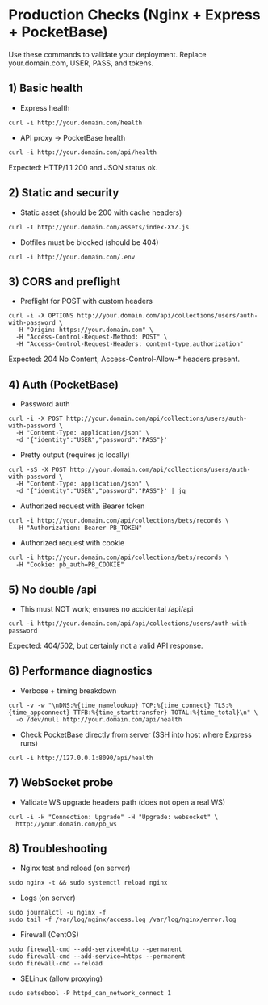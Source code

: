 # Production Checks (Nginx + Express + PocketBase)

Use these commands to validate your deployment. Replace your.domain.com, USER, PASS, and tokens.

## 1) Basic health

- Express health
```
curl -i http://your.domain.com/health
```

- API proxy → PocketBase health
```
curl -i http://your.domain.com/api/health
```

Expected: HTTP/1.1 200 and JSON status ok.

## 2) Static and security

- Static asset (should be 200 with cache headers)
```
curl -I http://your.domain.com/assets/index-XYZ.js
```

- Dotfiles must be blocked (should be 404)
```
curl -i http://your.domain.com/.env
```

## 3) CORS and preflight

- Preflight for POST with custom headers
```
curl -i -X OPTIONS http://your.domain.com/api/collections/users/auth-with-password \
  -H "Origin: https://your.domain.com" \
  -H "Access-Control-Request-Method: POST" \
  -H "Access-Control-Request-Headers: content-type,authorization"
```

Expected: 204 No Content, Access-Control-Allow-* headers present.

## 4) Auth (PocketBase)

- Password auth
```
curl -i -X POST http://your.domain.com/api/collections/users/auth-with-password \
  -H "Content-Type: application/json" \
  -d '{"identity":"USER","password":"PASS"}'
```

- Pretty output (requires jq locally)
```
curl -sS -X POST http://your.domain.com/api/collections/users/auth-with-password \
  -H "Content-Type: application/json" \
  -d '{"identity":"USER","password":"PASS"}' | jq
```

- Authorized request with Bearer token
```
curl -i http://your.domain.com/api/collections/bets/records \
  -H "Authorization: Bearer PB_TOKEN"
```

- Authorized request with cookie
```
curl -i http://your.domain.com/api/collections/bets/records \
  -H "Cookie: pb_auth=PB_COOKIE"
```

## 5) No double /api

- This must NOT work; ensures no accidental /api/api
```
curl -i http://your.domain.com/api/api/collections/users/auth-with-password
```

Expected: 404/502, but certainly not a valid API response.

## 6) Performance diagnostics

- Verbose + timing breakdown
```
curl -v -w "\nDNS:%{time_namelookup} TCP:%{time_connect} TLS:%{time_appconnect} TTFB:%{time_starttransfer} TOTAL:%{time_total}\n" \
  -o /dev/null http://your.domain.com/api/health
```

- Check PocketBase directly from server (SSH into host where Express runs)
```
curl -i http://127.0.0.1:8090/api/health
```

## 7) WebSocket probe

- Validate WS upgrade headers path (does not open a real WS)
```
curl -i -H "Connection: Upgrade" -H "Upgrade: websocket" \
  http://your.domain.com/pb_ws
```

## 8) Troubleshooting

- Nginx test and reload (on server)
```
sudo nginx -t && sudo systemctl reload nginx
```

- Logs (on server)
```
sudo journalctl -u nginx -f
sudo tail -f /var/log/nginx/access.log /var/log/nginx/error.log
```

- Firewall (CentOS)
```
sudo firewall-cmd --add-service=http --permanent
sudo firewall-cmd --add-service=https --permanent
sudo firewall-cmd --reload
```

- SELinux (allow proxying)
```
sudo setsebool -P httpd_can_network_connect 1
```
